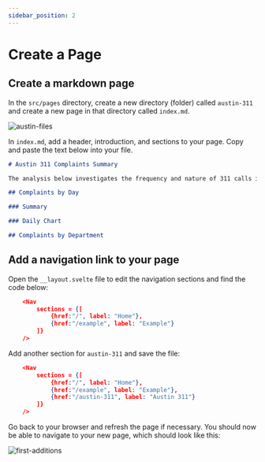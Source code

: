 ```yaml
---
sidebar_position: 2
---
```


# Create a Page

## Create a markdown page
In the `src/pages` directory, create a new directory (folder) called `austin-311` and create a new page in that directory called `index.md`.

![austin-files](/img/austin-files.png)

In `index.md`, add a header, introduction, and sections to your page. Copy and paste the text below into your file.

```markdown title="src/pages/austin-311/index.md"
# Austin 311 Complaints Summary

The analysis below investigates the frequency and nature of 311 calls in Austin, TX.

## Complaints by Day

### Summary

### Daily Chart

## Complaints by Department
```

## Add a navigation link to your page
Open the `__layout.svelte` file to edit the navigation sections and find the code below:
```json title="src/pages/__layout.svelte"
    <Nav
		sections = {[
			{href:"/", label: "Home"},
			{href:"/example", label: "Example"}
		]}
	/>
```

Add another section for `austin-311` and save the file:

```json {5} title="src/pages/__layout.svelte"
    <Nav
		sections = {[
			{href:"/", label: "Home"},
			{href:"/example", label: "Example"},
            {href:"/austin-311", label: "Austin 311"}
		]}
	/>
```

Go back to your browser and refresh the page if necessary. You should now be able to navigate to your new page, which should look like this:

<div style={{textAlign: 'center'}}>

![first-additions](/img/add-a-page.png)

</div>

